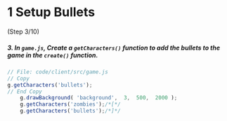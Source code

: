 # 1 Setup Bullets
 (Step 3/10)

##### 3. In `game.js`, Create a `getCharacters()` function to add the bullets to the game in the `create()` function.

``` javascript
// File: code/client/src/game.js
// Copy
g.getCharacters('bullets');
// End Copy
	g.drawBackground( 'background',  3,  500,  2000 );
	g.getCharacters('zombies');/*[*/
	g.getCharacters('bullets');/*]*/
```